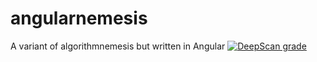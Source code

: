 # angularnemesis
A variant of algorithmnemesis but written in Angular
<a href="https://deepscan.io/dashboard#view=project&tid=3666&pid=5398&bid=41414"><img src="https://deepscan.io/api/teams/3666/projects/5398/branches/41414/badge/grade.svg" alt="DeepScan grade"></a>
